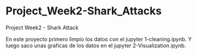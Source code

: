# Project_Week2-Shark_Attacks
Project Week2 - Shark Attack

En este proyecto primero limpio los datos con el jupyter 1-cleaning.ipynb.
Y luego saco unas graficas de los datos en el jupyter 2-Visualization.ipynb.

